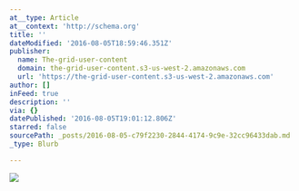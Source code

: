 ```yaml
---
at__type: Article
at__context: 'http://schema.org'
title: ''
dateModified: '2016-08-05T18:59:46.351Z'
publisher:
  name: The-grid-user-content
  domain: the-grid-user-content.s3-us-west-2.amazonaws.com
  url: 'https://the-grid-user-content.s3-us-west-2.amazonaws.com'
author: []
inFeed: true
description: ''
via: {}
datePublished: '2016-08-05T19:01:12.806Z'
starred: false
sourcePath: _posts/2016-08-05-c79f2230-2844-4174-9c9e-32cc96433dab.md
_type: Blurb

---
```

![](https://the-grid-user-content.s3-us-west-2.amazonaws.com/5077ba44-0ea6-4642-a8e3-a2f85018b87a.jpg)